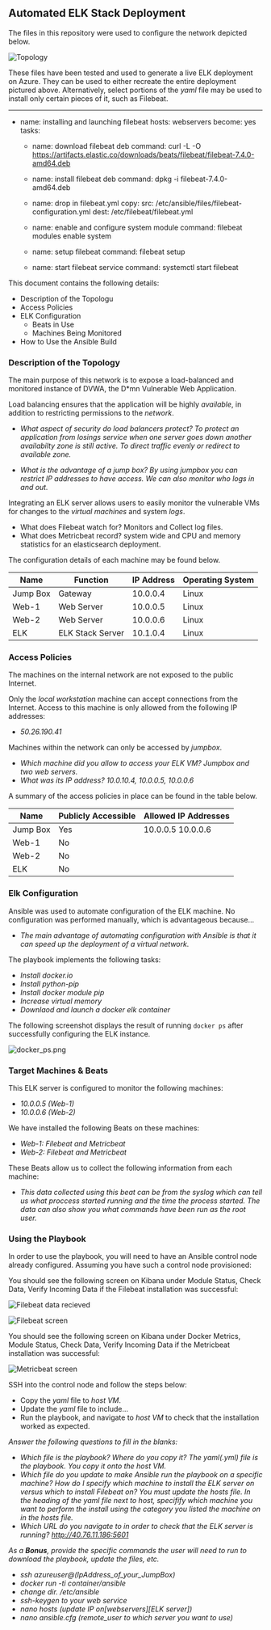 ## Automated ELK Stack Deployment

The files in this repository were used to configure the network depicted below.

![Topology](Images/Azure_Network_Diagram.png)

These files have been tested and used to generate a live ELK deployment on Azure. They can be used to either recreate the entire deployment pictured above. Alternatively, select portions of the _yaml_ file may be used to install only certain pieces of it, such as Filebeat.

---
- name: installing and launching filebeat
  hosts: webservers
  become: yes
  tasks:

  - name: download filebeat deb
    command: curl -L -O https://artifacts.elastic.co/downloads/beats/filebeat/filebeat-7.4.0-amd64.deb

  - name: install filebeat deb
    command: dpkg -i filebeat-7.4.0-amd64.deb

  - name: drop in filebeat.yml
    copy:
      src: /etc/ansible/files/filebeat-configuration.yml
      dest: /etc/filebeat/filebeat.yml

  - name: enable and configure system module
    command: filebeat modules enable system

  - name: setup filebeat
    command: filebeat setup

  - name: start filebeat service
    command: systemctl start filebeat

This document contains the following details:
- Description of the Topologu
- Access Policies
- ELK Configuration
  - Beats in Use
  - Machines Being Monitored
- How to Use the Ansible Build


### Description of the Topology

The main purpose of this network is to expose a load-balanced and monitored instance of DVWA, the D*mn Vulnerable Web Application.

Load balancing ensures that the application will be highly _available_, in addition to restricting permissions to the _network_.
- _What aspect of security do load balancers protect? To protect an application from losings service when one server goes down another availabilty zone is still active. To direct traffic evenly or redirect to available zone._

- _What is the advantage of a jump box? By using jumpbox you can restrict IP addresses to have access. We can also monitor who logs in and out._

Integrating an ELK server allows users to easily monitor the vulnerable VMs for changes to the _virtual machines_ and system _logs_.
- What does Filebeat watch for?
Monitors and Collect log files.
- What does Metricbeat record?
system wide and CPU and memory statistics for an elasticsearch deployment.

The configuration details of each machine may be found below.

| Name     | Function        | IP Address | Operating System |
|----------|-----------------|------------|------------------|
| Jump Box | Gateway         | 10.0.0.4   | Linux            |
| Web-1    | Web Server      | 10.0.0.5   | Linux            |
| Web-2    | Web Server      | 10.0.0.6   | Linux            |
| ELK      | ELK Stack Server| 10.1.0.4   | Linux            |

### Access Policies

The machines on the internal network are not exposed to the public Internet. 

Only the _local workstation_ machine can accept connections from the Internet. Access to this machine is only allowed from the following IP addresses:
- _50.26.190.41_

Machines within the network can only be accessed by _jumpbox_.
- _Which machine did you allow to access your ELK VM? Jumpbox and two web servers._
- _What was its IP address? 10.0.10.4, 10.0.0.5, 10.0.0.6_

A summary of the access policies in place can be found in the table below.

| Name     | Publicly Accessible | Allowed IP Addresses |
|----------|---------------------|----------------------|
| Jump Box | Yes                 | 10.0.0.5 10.0.0.6    |
| Web-1    | No                  |                      |
| Web-2    | No                  |                      |
| ELK      | No                  |                      |

### Elk Configuration

Ansible was used to automate configuration of the ELK machine. No configuration was performed manually, which is advantageous because...
- _The main advantage of automating configuration with Ansible is that it can speed up the deployment of a virtual network._

The playbook implements the following tasks:
- _Install docker.io_
- _Install python-pip_
- _Install docker module pip_
- _Increase virtual memory_
- _Downlaod and launch a docker elk container_

The following screenshot displays the result of running `docker ps` after successfully configuring the ELK instance.

![docker_ps.png](Images/docker_ps.png)

### Target Machines & Beats
This ELK server is configured to monitor the following machines:
- _10.0.0.5 (Web-1)_
- _10.0.0.6 (Web-2)_

We have installed the following Beats on these machines:
- _Web-1: Filebeat and Metricbeat_
- _Web-2: Filebeat and Metricbeat_

These Beats allow us to collect the following information from each machine:
- _This data collected using this beat can be from the syslog which can tell us what proccess started running and the time the process started. The data can also show you what commands have been run as the root user._
### Using the Playbook
In order to use the playbook, you will need to have an Ansible control node already configured. Assuming you have such a control node provisioned: 

You should see the following screen on Kibana under Module Status, Check Data, Verify Incoming Data if the Filebeat installation was successful:

![Filebeat data recieved](Images/Day2DataRecievedFromModule.png)

![Filebeat screen](Images/Day2Filebeat.png)

You should see the following screen on Kibana under Docker Metrics, Module Status, Check Data, Verify Incoming Data if the Metricbeat installation was successful:

![Metricbeat screen](Images/Metricbeat.png)

SSH into the control node and follow the steps below:
- Copy the _yaml_ file to _host VM_.
- Update the _yaml_ file to include...
- Run the playbook, and navigate to _host VM_ to check that the installation worked as expected.

_Answer the following questions to fill in the blanks:_
- _Which file is the playbook? Where do you copy it? The yaml(.yml) file is the playbook. You copy it onto the host VM._
- _Which file do you update to make Ansible run the playbook on a specific machine? How do I specify which machine to install the ELK server on versus which to install Filebeat on? You must update the hosts file. In the heading of the yaml file next to host, specifify which machine you want to perform the install using the category you listed the machine on in the hosts file._
- _Which URL do you navigate to in order to check that the ELK server is running? http://40.76.11.186:5601_

_As a **Bonus**, provide the specific commands the user will need to run to download the playbook, update the files, etc._

- _ssh azureuser@(IpAddress_of_your_JumpBox)_
- _docker run -ti container/ansible_
- _change dir. /etc/ansible_
- _ssh-keygen to your web service_
- _nano hosts (update IP on[webservers][ELK server])_
- _nano ansible.cfg (remote_user to which server you want to use)_